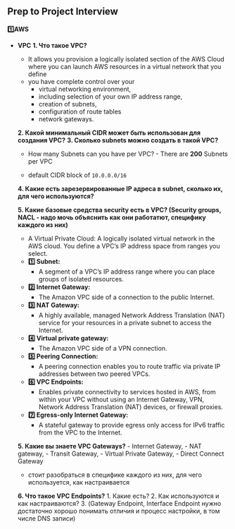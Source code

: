 ## Prep to Project Interview

**:one:AWS**
- **VPC**
    **1. Что такое VPC?**
    - It allows you provision a logically isolated section of the AWS Cloud where you can launch AWS    resources in a virtual network that you define
    - you have complete control over your 
      - virtual networking environment,
      - including selection of your own IP address range,
      - creation of subnets,
      - configuration of route tables 
      - network gateways.
      
    **2. Какой минимальный CIDR может быть использован для создания VPC?**
    **3. Сколько subnets можно создать в такой VPC?**
    - How many Subnets can you have per VPC? - There are **200** Subnets per VPC

    - default CIDR block of `10.0.0.0/16`

    **4. Какие есть зарезервированные IP адреса в  subnet, сколько их, для чего используются?**
  
    **5. Какие базовые средства security есть в VPC? (Security groups, NACL -  надо мочь объяснить как они работатют, специфику каждого из них)**
    - A Virtual Private Cloud: A logically isolated virtual network in the AWS cloud. You define a VPC’s IP address space from ranges you select.
    - **:one: Subnet:** 
      - A segment of a VPC’s IP address range where you can place groups of isolated resources.
    - **:two: Internet Gateway:** 
      - The Amazon VPC side of a connection to the public Internet.
    - **:three: NAT Gateway:** 
      - A highly available, managed Network Address Translation (NAT) service for your resources in a private subnet to access the Internet.
    - **:four: Virtual private gateway:** 
      - The Amazon VPC side of a VPN connection.
    - **:five: Peering Connection:**
      - A peering connection enables you to route traffic via private IP addresses between two peered VPCs.
    - **:six: VPC Endpoints:** 
      - Enables private connectivity to services hosted in AWS, from within your VPC without using an Internet Gateway, VPN, Network Address Translation (NAT) devices, or firewall proxies.
    - **:seven: Egress-only Internet Gateway:** 
      - A stateful gateway to provide egress only access for IPv6 traffic from the VPC to the Internet.
    
    **5. Какие вы знаете VPC Gateways?** 
      - Internet Gateway, 
      - NAT gateway, 
      - Transit Gateway, 
      - Virtual Private Gateway, 
      - Direct Connect Gateway 
    - стоит разобраться в специфике каждого из них, для чего используется, как настраивается


    **6. Что такое VPC Endpoints?** 
      1. Какие есть? 
      2. Как используются и как настраиваются? 
      3. (Gateway Endpoint, Interface  Endpoint нужно достаточно хорошо понимать отличия и процесс настройки, в том числе DNS записи)